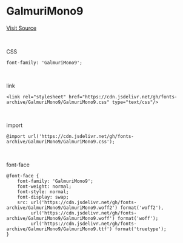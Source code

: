 # GalmuriMono9

[Visit Source](https://galmuri.quiple.dev/#%EB%8B%A4%EC%9A%B4%EB%A1%9C%EB%93%9C)

&nbsp;

CSS

```
font-family: 'GalmuriMono9';
```

&nbsp;

link

```
<link rel="stylesheet" href="https://cdn.jsdelivr.net/gh/fonts-archive/GalmuriMono9/GalmuriMono9.css" type="text/css"/>
```

&nbsp;

import

```
@import url('https://cdn.jsdelivr.net/gh/fonts-archive/GalmuriMono9/GalmuriMono9.css');
```

&nbsp;

font-face

```
@font-face {
    font-family: 'GalmuriMono9';
    font-weight: normal;
    font-style: normal;
    font-display: swap;
    src: url('https://cdn.jsdelivr.net/gh/fonts-archive/GalmuriMono9/GalmuriMono9.woff2') format('woff2'),
         url('https://cdn.jsdelivr.net/gh/fonts-archive/GalmuriMono9/GalmuriMono9.woff') format('woff');
         url('https://cdn.jsdelivr.net/gh/fonts-archive/GalmuriMono9/GalmuriMono9.ttf') format('truetype');
}
```
